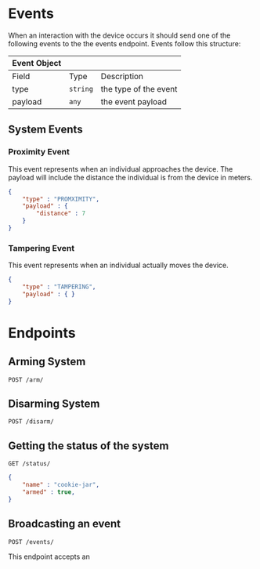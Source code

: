 # Events

When an interaction with the device occurs it should send one of the following events to the the events endpoint. Events follow this structure:

|Event Object|||
|---|---|---|
|Field|Type|Description|
|type|`string`|the type of the event|
|payload|`any`|the event payload|

## System Events

### Proximity Event

This event represents when an individual approaches the device. The payload will include the distance the individual is from the device in meters.

```json
{
    "type" : "PROMXIMITY",
    "payload" : {
        "distance" : 7
    }
}
```

### Tampering Event

This event represents when an individual actually moves the device.

```json
{
    "type" : "TAMPERING",
    "payload" : { }
}
```

# Endpoints

## Arming System

```
POST /arm/
```

## Disarming System

```
POST /disarm/
```

## Getting the status of the system

```
GET /status/
```

```json
{
    "name" : "cookie-jar",
    "armed" : true,
}
```

## Broadcasting an event

```
POST /events/
```

This endpoint accepts an